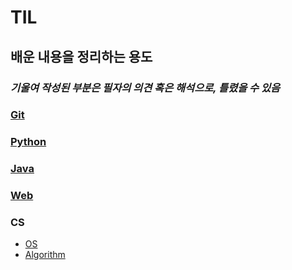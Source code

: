 # TIL

## 배운 내용을 정리하는 용도
### *기울여 작성된 부분은 필자의 의견 혹은 해석으로, 틀렸을 수 있음*
### [Git](./Git/Git.md)
### [Python](./Python/Python.md)
### [Java](./Java/Java.md)
### [Web](./Web/Web_Application.md)
### CS
- [OS](./CS/OS/OS.md)
- [Algorithm](/CS/Algorithm/Algorithm.md)